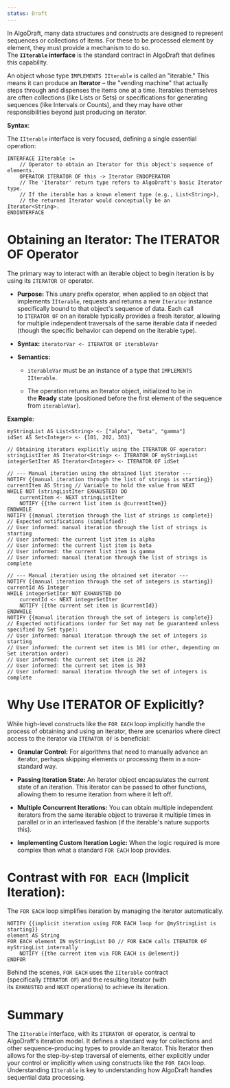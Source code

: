 ```yaml
---
status: Draft
---
```

In AlgoDraft, many data structures and constructs are designed to represent sequences or collections of items. For these to be processed element by element, they must provide a mechanism to do so. The **`IIterable` interface** is the standard contract in AlgoDraft that defines this capability.

An object whose type `IMPLEMENTS IIterable` is called an "iterable." This means it can produce an **Iterator** – the "vending machine" that actually steps through and dispenses the items one at a time. Iterables themselves are often collections (like Lists or Sets) or specifications for generating sequences (like Intervals or Counts), and they may have other responsibilities beyond just producing an iterator.

**Syntax**:

The `IIterable` interface is very focused, defining a single essential operation:

```
INTERFACE IIterable :=
    // Operator to obtain an Iterator for this object's sequence of elements.
    OPERATOR ITERATOR OF this -> Iterator ENDOPERATOR
    // The 'Iterator' return type refers to AlgoDraft's basic Iterator type.
    // If the iterable has a known element type (e.g., List<String>),
    // the returned Iterator would conceptually be an Iterator<String>.
ENDINTERFACE
```

# Obtaining an Iterator: The ITERATOR OF Operator

The primary way to interact with an iterable object to begin iteration is by using its `ITERATOR OF` operator.

- **Purpose:** This unary prefix operator, when applied to an object that implements `IIterable`, requests and returns a new `Iterator` instance specifically bound to that object's sequence of data. Each call to `ITERATOR OF` on an iterable typically provides a fresh iterator, allowing for multiple independent traversals of the same iterable data if needed (though the specific behavior can depend on the iterable type).

- **Syntax:** `iteratorVar <- ITERATOR OF iterableVar`

- **Semantics:**
    
    - `iterableVar` must be an instance of a type that `IMPLEMENTS IIterable`.
    
    - The operation returns an Iterator object, initialized to be in the **Ready** state (positioned before the first element of the sequence from `iterableVar`).

**Example**:

```
myStringList AS List<String> <- ["alpha", "beta", "gamma"]
idSet AS Set<Integer> <- {101, 202, 303}

// Obtaining iterators explicitly using the ITERATOR OF operator:
stringListIter AS Iterator<String> <- ITERATOR OF myStringList
integerSetIter AS Iterator<Integer> <- ITERATOR OF idSet

// --- Manual iteration using the obtained list iterator ---
NOTIFY {{manual iteration through the list of strings is starting}}
currentItem AS String // Variable to hold the value from NEXT
WHILE NOT (stringListIter EXHAUSTED) DO
    currentItem <- NEXT stringListIter
    NOTIFY {{the current list item is @currentItem}}
ENDWHILE
NOTIFY {{manual iteration through the list of strings is complete}}
// Expected notifications (simplified):
// User informed: manual iteration through the list of strings is starting
// User informed: the current list item is alpha
// User informed: the current list item is beta
// User informed: the current list item is gamma
// User informed: manual iteration through the list of strings is complete

// --- Manual iteration using the obtained set iterator ---
NOTIFY {{manual iteration through the set of integers is starting}}
currentId AS Integer
WHILE integerSetIter NOT EXHAUSTED DO
    currentId <- NEXT integerSetIter
    NOTIFY {{the current set item is @currentId}}
ENDWHILE
NOTIFY {{manual iteration through the set of integers is complete}}
// Expected notifications (order for Set may not be guaranteed unless specified by Set type):
// User informed: manual iteration through the set of integers is starting
// User informed: the current set item is 101 (or other, depending on Set iteration order)
// User informed: the current set item is 202
// User informed: the current set item is 303
// User informed: manual iteration through the set of integers is complete
```

# Why Use ITERATOR OF Explicitly?

While high-level constructs like the `FOR EACH` loop implicitly handle the process of obtaining and using an iterator, there are scenarios where direct access to the iterator via `ITERATOR OF` is beneficial:

- **Granular Control:** For algorithms that need to manually advance an iterator, perhaps skipping elements or processing them in a non-standard way.

- **Passing Iteration State:** An Iterator object encapsulates the current state of an iteration. This iterator can be passed to other functions, allowing them to resume iteration from where it left off.

- **Multiple Concurrent Iterations:** You can obtain multiple independent iterators from the same iterable object to traverse it multiple times in parallel or in an interleaved fashion (if the iterable's nature supports this).

- **Implementing Custom Iteration Logic:** When the logic required is more complex than what a standard `FOR EACH` loop provides.

# Contrast with `FOR EACH` (Implicit Iteration):

The `FOR EACH` loop simplifies iteration by managing the iterator automatically.

```Algodraft
NOTIFY {{implicit iteration using FOR EACH loop for @myStringList is starting}}
element AS String
FOR EACH element IN myStringList DO // FOR EACH calls ITERATOR OF myStringList internally
    NOTIFY {{the current item via FOR EACH is @element}}
ENDFOR
```

Behind the scenes, `FOR EACH` uses the `IIterable` contract (specifically `ITERATOR OF`) and the resulting Iterator (with its `EXHAUSTED` and `NEXT` operations) to achieve its iteration.

# Summary

The `IIterable` interface, with its `ITERATOR OF` operator, is central to AlgoDraft's iteration model. It defines a standard way for collections and other sequence-producing types to provide an Iterator. This Iterator then allows for the step-by-step traversal of elements, either explicitly under your control or implicitly when using constructs like the `FOR EACH` loop. Understanding `IIterable` is key to understanding how AlgoDraft handles sequential data processing.